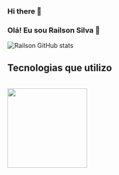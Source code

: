 ### Hi there 👋

### Olá! Eu sou Railson Silva 👋

![Railson GitHub stats](https://github-readme-stats.vercel.app/api?username=railsonsilva7&show_icons=true&theme=dark)
## Tecnologias que utilizo

<div style="display: inline_block"><br/>
 
<img height="180em" src="https://github-readme-stats.vercel.app/api/top-langs/?username=railsonsilva7&layout=compact&theme=tokyonight"/>
